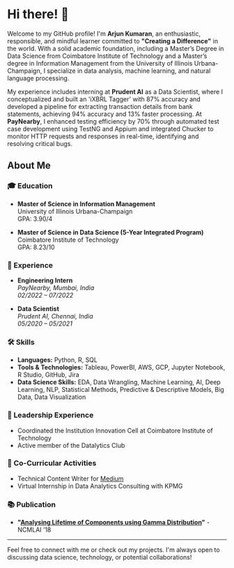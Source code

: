 # Hi there! 👋

Welcome to my GitHub profile! I'm **Arjun Kumaran**, an enthusiastic, responsible, and mindful learner committed to **"Creating a Difference"** in the world. With a solid academic foundation, including a Master’s Degree in Data Science from Coimbatore Institute of Technology and a Master’s degree in Information Management from the University of Illinois Urbana-Champaign, I specialize in data analysis, machine learning, and natural language processing.

My experience includes interning at **Prudent AI** as a Data Scientist, where I conceptualized and built an 'iXBRL Tagger' with 87% accuracy and developed a pipeline for extracting transaction details from bank statements, achieving 94% accuracy and 13% faster processing. At **PayNearby**, I enhanced testing efficiency by 70% through automated test case development using TestNG and Appium and integrated Chucker to monitor HTTP requests and responses in real-time, identifying and resolving critical bugs.

## About Me

### 🎓 Education

- **Master of Science in Information Management**  
  University of Illinois Urbana-Champaign  
  GPA: 3.90/4  

- **Master of Science in Data Science (5-Year Integrated Program)**  
  Coimbatore Institute of Technology  
  GPA: 8.23/10  

### 💼 Experience

- **Engineering Intern**  
  *PayNearby, Mumbai, India*  
  _02/2022 – 07/2022_

- **Data Scientist**  
  *Prudent AI, Chennai, India*  
  _05/2020 – 05/2021_

### 🛠 Skills

- **Languages:** Python, R, SQL  
- **Tools & Technologies:** Tableau, PowerBI, AWS, GCP, Jupyter Notebook, R Studio, GitHub, Jira  
- **Data Science Skills:** EDA, Data Wrangling, Machine Learning, AI, Deep Learning, NLP, Statistical Methods, Predictive & Descriptive Models, Big Data, Data Visualization

### 🌟 Leadership Experience

- Coordinated the Institution Innovation Cell at Coimbatore Institute of Technology
- Active member of the Datalytics Club

### 🌱 Co-Curricular Activities

- Technical Content Writer for [Medium](https://arjunkumaran126.medium.com/)
- Virtual Internship in Data Analytics Consulting with KPMG

### 📚 Publication

- **"[Analysing Lifetime of Components using Gamma Distribution](https://www.researchgate.net/publication/327393246_ANALYSING_LIFETIME_OF_COMPONENTS_USING_GAMMA_DISTRIBUTION)"** - NCMLAI ’18

---

Feel free to connect with me or check out my projects. I'm always open to discussing data science, technology, or potential collaborations!
